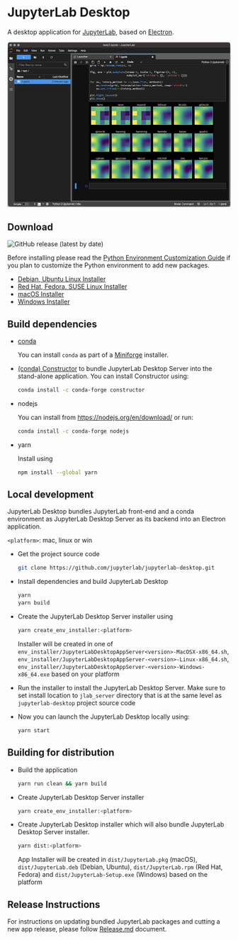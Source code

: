 # JupyterLab Desktop

A desktop application for [JupyterLab](https://github.com/jupyterlab/jupyterlab), based on [Electron](https://www.electronjs.org/).

![JupyterLab Desktop](media/jupyterlab-desktop.png)

## Download
![GitHub release (latest by date)](https://img.shields.io/github/v/release/jupyterlab/jupyterlab-desktop)

Before installing please read the [Python Environment Customization Guide](env-customization-guide.md) if you plan to customize the Python environment to add new packages.

- [Debian, Ubuntu Linux Installer](https://github.com/jupyterlab/jupyterlab-desktop/releases/latest/download/JupyterLab-Setup-Debian.deb)
- [Red Hat, Fedora, SUSE Linux Installer](https://github.com/jupyterlab/jupyterlab-desktop/releases/latest/download/JupyterLab-Setup-Fedora.rpm)
- [macOS Installer](https://github.com/jupyterlab/jupyterlab-desktop/releases/latest/download/JupyterLab-Setup-macOS.pkg)
- [Windows Installer](https://github.com/jupyterlab/jupyterlab-desktop/releases/latest/download/JupyterLab-Setup-Windows.exe)

## Build dependencies

- [conda](https://docs.conda.io)
    
    You can install `conda` as part of a [Miniforge](https://github.com/conda-forge/miniforge) installer.
    

- [(conda) Constructor](https://github.com/conda/constructor) to bundle JupyterLab Desktop Server into the stand-alone application. You can install Constructor using:

    ```bash
    conda install -c conda-forge constructor
    ```

- nodejs

    You can install from https://nodejs.org/en/download/ or run:
    ```bash
    conda install -c conda-forge nodejs
    ```

- yarn

    Install using
    ```bash
    npm install --global yarn
    ```

## Local development

JupyterLab Desktop bundles JupyterLab front-end and a conda environment as JupyterLab Desktop Server as its backend into an Electron application.

`<platform>`: mac, linux or win

- Get the project source code

    ```bash
    git clone https://github.com/jupyterlab/jupyterlab-desktop.git
    ```

- Install dependencies and build JupyterLab Desktop

    ```bash
    yarn
    yarn build
    ```

- Create the JupyterLab Desktop Server installer using

    ```bash
    yarn create_env_installer:<platform>
    ```

    Installer will be created in one of `env_installer/JupyterLabDesktopAppServer<version>-MacOSX-x86_64.sh`, `env_installer/JupyterLabDesktopAppServer-<version>-Linux-x86_64.sh`, `env_installer/JupyterLabDesktopAppServer-<version>-Windows-x86_64.exe` based on your platform

- Run the installer to install the JupyterLab Desktop Server. Make sure to set install location to `jlab_server` directory that is at the same level as `jupyterlab-desktop` project source code

- Now you can launch the JupyterLab Desktop locally using:

    ```bash
    yarn start
    ```

## Building for distribution

- Build the application

    ```bash
    yarn run clean && yarn build
    ```

- Create JupyterLab Desktop Server installer

    ```bash
    yarn create_env_installer:<platform>
    ```

- Create JupyterLab Desktop installer which will also bundle JupyterLab Desktop Server installer.

    ```bash
    yarn dist:<platform>
    ```

    App Installer will be created in `dist/JupyterLab.pkg` (macOS), `dist/JupyterLab.deb` (Debian, Ubuntu), `dist/JupyterLab.rpm` (Red Hat, Fedora) and `dist/JupyterLab-Setup.exe` (Windows) based on the platform

## Release Instructions

For instructions on updating bundled JupyterLab packages and cutting a new app release, please follow [Release.md](Release.md) document.
